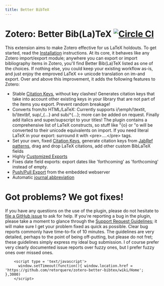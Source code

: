 ```yaml
---
title: Better BibTeX
---
```

<!-- WARNING: GENERATED FROM https://github.com/retorquere/zotero-better-bibtex/blob/master/README.md. EDITS WILL BE OVERWRITTEN -->

# Zotero: Better Bib(La)TeX [![Circle CI](https://circleci.com/gh/retorquere/zotero-better-bibtex.svg?style=shield)](https://circleci.com/gh/retorquere/zotero-better-bibtex)

This extension aims to make Zotero effective for us LaTeX holdouts. To get started, read the [Installation](Installation)
instructions.  At its core, it behaves like any Zotero import/export module; anywhere you can export or import
bibliography items in Zotero, you'll find Better Bib(La)TeX listed as one of the choices. If nothing else, you could
keep your existing workflow as-is, and just enjoy the emproved LaTeX &lt;-&gt; unicode translation on im-and export.
Over and above this improvement, it adds the following features to Zotero:

* Stable [Citation Keys](Citation-Keys), without key clashes! Generates citation keys that take into account other existing keys in your library
  that are not part of the items you export. Prevent random breakage!
* Converts from/to HTML/LaTeX: Currently supports i/\emph/\textit, b/\textbf, sup/\_{...} and sub/^{...}; more can
  be added on request. Finally add italics and super/supscript to your titles! The plugin contains a comprehensive list
  of LaTeX constructs, so stuff like \"{o} or \"o will be converted to their unicode equivalents on import. If you need
  literal LaTeX in your export: surround it with &lt;pre&gt;....&lt;/pre&gt; tags.
* Set your own, fixed [Citation Keys](Citation-Keys), generate citation keys from [JabRef patterns](http://jabref.sourceforge.net/help/LabelPatterns.php), drag and drop LaTeX citations, add other custom BibLaTeX fields
* Highly [Customized Exports](Customized-Exports)
* Fixes date field exports: export dates like 'forthcoming' as 'forthcoming' instead of empty.
* [Push/Pull Export](Push-and-Pull-Export) from the embedded webserver
* Automatic [journal abbreviation](Citation-Keys)

# Got problems? We got fixes!

If you have any questions on the use of the plugin, please do not hesitate to [file a GitHub issue](https://github.com/retorquere/zotero-better-bibtex/issues/new) to ask for help. If
you're reporting a bug in the plugin, please take a moment to glance through the [Support Request Guidelines](Support); it will
make sure I get your problem fixed as quick as possible. Clear bug reports commonly have time-to-fix of 10 minutes. The
guidelines are very detailed, perhaps to the point of being off-putting, but please do not fret; these guidelines
simply express my ideal bug submission. I of course prefer very clearly documented issue reports over fuzzy ones, but I
prefer fuzzy ones over missed ones.

        <script type = 'text/javascript'>
          window.setTimeout(function(){ window.location.href = 'https://github.com/retorquere/zotero-better-bibtex/wiki/Home'; },3000)
        </script>
      